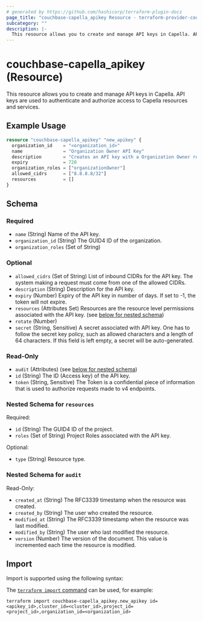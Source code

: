 ```yaml
---
# generated by https://github.com/hashicorp/terraform-plugin-docs
page_title: "couchbase-capella_apikey Resource - terraform-provider-couchbase-capella"
subcategory: ""
description: |-
  This resource allows you to create and manage API keys in Capella. API keys are used to authenticate and authorize access to Capella resources and services.
---
```


# couchbase-capella_apikey (Resource)

This resource allows you to create and manage API keys in Capella. API keys are used to authenticate and authorize access to Capella resources and services.

## Example Usage

```terraform
resource "couchbase-capella_apikey" "new_apikey" {
  organization_id    = "<organization_id>"
  name               = "Organization Owner API Key"
  description        = "Creates an API key with a Organization Owner role."
  expiry             = 720
  organization_roles = ["organizationOwner"]
  allowed_cidrs      = ["8.8.8.8/32"]
  resources          = []
}
```

<!-- schema generated by tfplugindocs -->
## Schema

### Required

- `name` (String) Name of the API key.
- `organization_id` (String) The GUID4 ID of the organization.
- `organization_roles` (Set of String)

### Optional

- `allowed_cidrs` (Set of String) List of inbound CIDRs for the API key. The system making a request must come from one of the allowed CIDRs.
- `description` (String) Description for the API key.
- `expiry` (Number) Expiry of the API key in number of days. If set to -1, the token will not expire.
- `resources` (Attributes Set) Resources are the resource level permissions associated with the API key. (see [below for nested schema](#nestedatt--resources))
- `rotate` (Number)
- `secret` (String, Sensitive) A secret associated with API key. One has to follow the secret key policy, such as allowed characters and a length of 64 characters. If this field is left empty, a secret will be auto-generated.

### Read-Only

- `audit` (Attributes) (see [below for nested schema](#nestedatt--audit))
- `id` (String) The ID (Access key) of the API key.
- `token` (String, Sensitive) The Token is a confidential piece of information that is used to authorize requests made to v4 endpoints.

<a id="nestedatt--resources"></a>
### Nested Schema for `resources`

Required:

- `id` (String) The GUID4 ID of the project.
- `roles` (Set of String) Project Roles associated with the API key.

Optional:

- `type` (String) Resource type.


<a id="nestedatt--audit"></a>
### Nested Schema for `audit`

Read-Only:

- `created_at` (String) The RFC3339 timestamp when the resource was created.
- `created_by` (String) The user who created the resource.
- `modified_at` (String) The RFC3339 timestamp when the resource was last modified.
- `modified_by` (String) The user who last modified the resource.
- `version` (Number) The version of the document. This value is incremented each time the resource is modified.

## Import

Import is supported using the following syntax:

The [`terraform import` command](https://developer.hashicorp.com/terraform/cli/commands/import) can be used, for example:

```shell
terraform import couchbase-capella_apikey.new_apikey id=<apikey_id>,cluster_id=<cluster_id>,project_id=<project_id>,organization_id=<organization_id>
```
